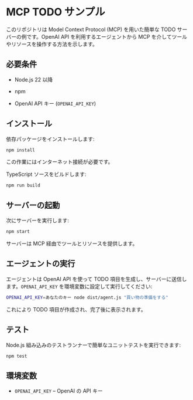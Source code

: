 # MCP TODO サンプル

このリポジトリは Model Context Protocol (MCP) を用いた簡単な TODO サーバーの例です。OpenAI API を利用するエージェントから MCP を介してツールやリソースを操作する方法を示します。

## 必要条件

- Node.js 22 以降
- npm

- OpenAI API キー (`OPENAI_API_KEY`)

## インストール

依存パッケージをインストールします:


```bash
npm install
```

この作業にはインターネット接続が必要です。

TypeScript ソースをビルドします:


```bash
npm run build
```

## サーバーの起動

次にサーバーを実行します:

```bash
npm start
```

サーバーは MCP 経由でツールとリソースを提供します。

## エージェントの実行

エージェントは OpenAI API を使って TODO 項目を生成し、サーバーに送信します。`OPENAI_API_KEY` を環境変数に設定して実行してください:

```bash
OPENAI_API_KEY=あなたのキー node dist/agent.js "買い物の準備をする"
```

これにより TODO 項目が作成され、完了後に表示されます。


## テスト

Node.js 組み込みのテストランナーで簡単なユニットテストを実行できます:

```bash
npm test
```

## 環境変数

- `OPENAI_API_KEY` – OpenAI の API キー
